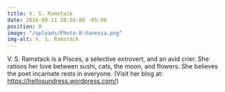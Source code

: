 ```yaml
---
title: V. S. Ramstack
date: 2016-09-11 20:54:00 -05:00
position: 8
image: "/uploads/Photo-8-Vanessa.png"
img-alt: V. S. Ramstack
---
```


V. S. Ramstack is a Pisces, a selective extrovert, and an avid crier. She rations her love between sushi, cats, the moon, and flowers. She believes the poet incarnate rests in everyone. (Visit her blog at: https://hellosundress.wordpress.com/)